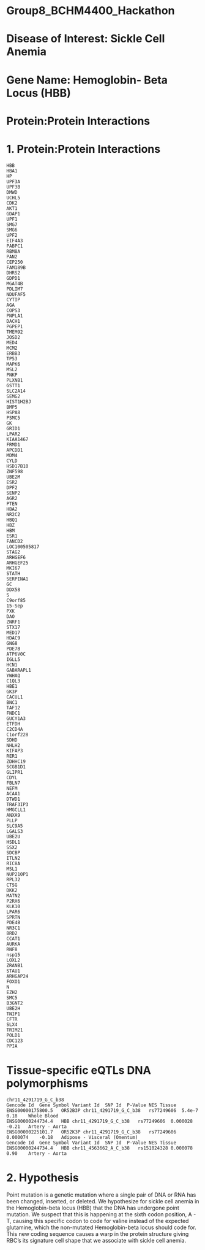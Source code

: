 # Group8_BCHM4400_Hackathon
# Disease of Interest: Sickle Cell Anemia
# Gene Name: Hemoglobin- Beta Locus (HBB)
# Protein:Protein Interactions
# 1. Protein:Protein Interactions 
```
HBB
HBA1
HP
UPF3A
UPF3B
DMWD
UCHL5
CDK2
AKT1
GDAP1
UPF1
SMG7
SMG6
UPF2
EIF4A3
PABPC1
RBM8A
PAN2
CEP250
FAM189B
DHRS2
GDPD1
MGAT4B
PDLIM7
NDUFAF5
CYTIP
AGA
COPS3
PNPLA1
DACH1
PGPEP1
TMEM92
JOSD2
MED4
MCM2
ERBB3
TP53
MAPK6
MSL2
PNKP
PLXNB1
GSTT1
SLC2A14
SEMG2
HIST1H2BJ
BMP5
HSPA8
PSMC5
GK
GRID1
LPAR2
KIAA1467
FRMD1
APCDD1
MDM4
CYLD
HSD17B10
ZNF598
UBE2M
ESR2
DPF2
SENP2
AGR2
PTEN
HBA2
NR2C2
HBQ1
HBZ
HBM
ESR1
FANCD2
LOC100505817
STAG2
ARHGEF6
ARHGEF25
MKI67
STATH
SERPINA1
GC
DDX58
S
C9orf85
15-Sep
PXK
DAO
ZNRF1
STX17
MED17
HDAC9
GNG8
PDE7B
ATP6V0C
IGLL5
HCN1
GABARAPL1
YWHAQ
C1QL3
HBE1
GK3P
CACUL1
BNC1
TAF12
FNDC1
GUCY1A3
ETFDH
C2CD4A
C1orf228
SDHD
NHLH2
KIFAP3
RER1
ZDHHC19
SCGB1D1
GLIPR1
CDYL
FBLN7
NEFM
ACAA1
DTWD1
TRAF3IP3
HMGCLL1
ANXA9
PLLP
SLC9A5
LGALS3
UBE2U
HSDL1
SSX2
SDCBP
ITLN2
RIC8A
MSL1
NUP210P1
RPL32
CTSG
DKK2
MATN2
P2RX6
KLK10
LPAR6
SPRTN
PDE4B
NR3C1
BRD2
CCAT1
AURKA
RNF8
nsp15
LOXL2
ZRANB1
STAU1
ARHGAP24
FOXO1
N
EZH2
SMC5
B3GNT2
UBE2H
TNIP1
CFTR
SLX4
TRIM21
POLD1
CDC123
PPIA
```
# Tissue-specific eQTLs DNA polymorphisms
```
chr11_4291719_G_C_b38
Gencode Id	Gene Symbol	Variant Id	SNP Id	P-Value	NES	Tissue
ENSG00000175800.5	OR52B3P	chr11_4291719_G_C_b38	rs77249606	5.4e-7	0.18	Whole Blood
ENSG00000244734.4	HBB	chr11_4291719_G_C_b38	rs77249606	0.000028	-0.21	Artery - Aorta
ENSG00000225101.7	OR52K3P	chr11_4291719_G_C_b38	rs77249606	0.000074	-0.18	Adipose - Visceral (Omentum)
Gencode Id	Gene Symbol	Variant Id	SNP Id	P-Value	NES	Tissue
ENSG00000244734.4	HBB	chr11_4563662_A_C_b38	rs151024328	0.000078	0.90	Artery - Aorta
```
# 2. Hypothesis
Point mutation is a genetic mutation where a single pair of DNA or RNA has been changed, inserted, or deleted. We hypothesize for sickle cell anemia in the Hemoglobin-beta locus (HBB) that the DNA has undergone point mutation. We suspect that this is happening at the sixth codon position, A - T, causing this specific codon to code for valine instead of the expected glutamine, which the non-mutated Hemoglobin-beta locus should code for. This new coding sequence causes a warp in the protein structure giving RBC’s its signature cell shape that we associate with sickle cell anemia.  

